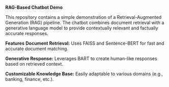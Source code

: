 **RAG-Based Chatbot Demo**

This repository contains a simple demonstration of a Retrieval-Augmented Generation (RAG) pipeline. The chatbot combines document retrieval with a generative language model to provide contextually relevant and factually accurate responses.

**Features**
**Document Retrieval:** Uses FAISS and Sentence-BERT for fast and accurate document matching.

**Generative Response:** Leverages BART to create human-like responses based on retrieved context.

**Customizable Knowledge Base:** Easily adaptable to various domains (e.g., banking, finance, etc.).
